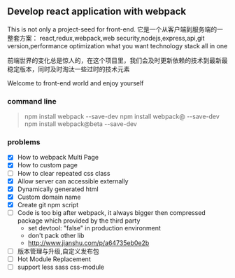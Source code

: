 ## Develop react application with webpack 

This is not only a project-seed for front-end. 它是一个从客户端到服务端的一整套方案：
react,redux,webpack,web security,nodejs,express,api,git version,performance optimization
what you want technology stack all in one  

前端世界的变化总是惊人的，在这个项目里，我们会及时更新依赖的技术到最新最稳定版本，同时及时淘汰一些过时的技术元素

Welcome to front-end world and enjoy yourself

### command line

> npm install webpack --save-dev
> npm install webpack@<version> --save-dev
> npm install webpack@beta --save-dev 

### problems

- [x] How to webpack Multi Page
- [x] How to custom page
- [ ] How to clear repeated css class
- [x] Allow server can accessible externally
- [x] Dynamically generated html
- [x] Custom domain name 
- [x] Create git npm script
- [ ] Code is too big after webpack, it always bigger then compressed package which provided by the third party
    * set devtool: "false" in production environment
    * don't pack other lib  
    * http://www.jianshu.com/p/a64735eb0e2b
- [ ] 版本管理与升级,自定义发布包
- [ ] Hot Module Replacement  
- [ ] support less sass css-module    